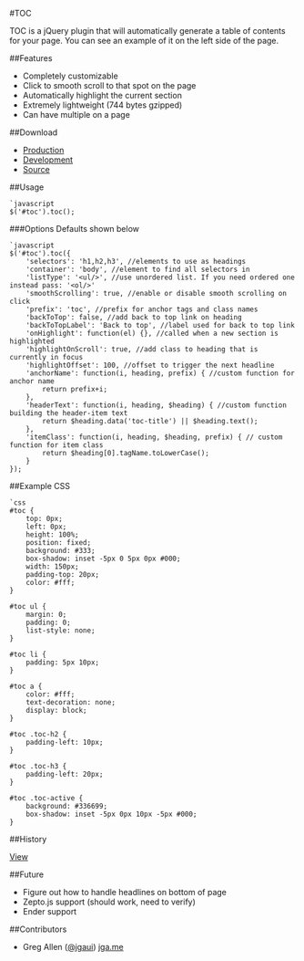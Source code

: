 #TOC

TOC is a jQuery plugin that will automatically generate a table of contents for your page. You can see an example of it on the left side of the page.

##Features
- Completely customizable
- Click to smooth scroll to that spot on the page
- Automatically highlight the current section
- Extremely lightweight (744 bytes gzipped)
- Can have multiple on a page

##Download

- [Production](https://raw.github.com/jgallen23/toc/master/dist/toc.min.js)
- [Development](https://raw.github.com/jgallen23/toc/master/dist/toc.js)
- [Source](http://github.com/jgallen23/toc)

##Usage

	`javascript
	$('#toc').toc();

###Options
Defaults shown below

	`javascript
	$('#toc').toc({
		'selectors': 'h1,h2,h3', //elements to use as headings
		'container': 'body', //element to find all selectors in
		'listType': '<ul/>', //use unordered list. If you need ordered one instead pass: '<ol/>'
		'smoothScrolling': true, //enable or disable smooth scrolling on click
		'prefix': 'toc', //prefix for anchor tags and class names
		'backToTop': false, //add back to top link on heading
		'backToTopLabel': 'Back to top', //label used for back to top link
		'onHighlight': function(el) {}, //called when a new section is highlighted 
		'highlightOnScroll': true, //add class to heading that is currently in focus
		'highlightOffset': 100, //offset to trigger the next headline
		'anchorName': function(i, heading, prefix) { //custom function for anchor name
			return prefix+i;
		},
		'headerText': function(i, heading, $heading) { //custom function building the header-item text
			return $heading.data('toc-title') || $heading.text();
		},
		'itemClass': function(i, heading, $heading, prefix) { // custom function for item class
			return $heading[0].tagName.toLowerCase();
		}
	});

##Example CSS

	`css
	#toc {
		top: 0px;
		left: 0px;
		height: 100%;
		position: fixed;
		background: #333;
		box-shadow: inset -5px 0 5px 0px #000;
		width: 150px;
		padding-top: 20px;
		color: #fff;
	}

	#toc ul {
		margin: 0;
		padding: 0;
		list-style: none;
	}

	#toc li {
		padding: 5px 10px;
	}

	#toc a {
		color: #fff;
		text-decoration: none;
		display: block;
	}

	#toc .toc-h2 {
		padding-left: 10px;
	}

	#toc .toc-h3 {
		padding-left: 20px;
	}

	#toc .toc-active {
		background: #336699;
		box-shadow: inset -5px 0px 10px -5px #000;
	}

##History

[View](https://raw.github.com/jgallen23/toc/master/History.md)

##Future
- Figure out how to handle headlines on bottom of page
- Zepto.js support (should work, need to verify)
- Ender support


##Contributors
- Greg Allen ([@jgaui](http://twitter.com/jgaui)) [jga.me](http://jga.me)

